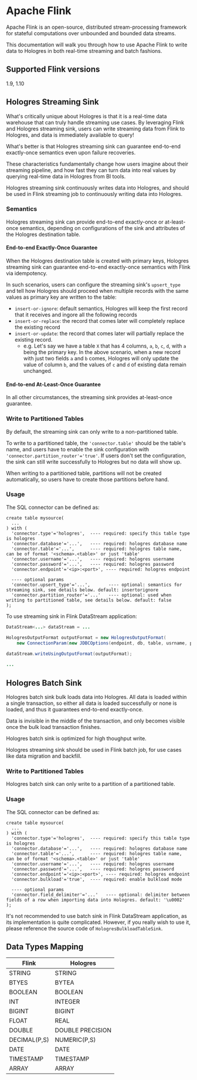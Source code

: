# Apache Flink

Apache Flink is an open-source, distributed stream-processing framework for stateful computations over unbounded and bounded data streams.

This documentation will walk you through how to use Apache Flink to write data to Hologres in both real-time streaming and batch fashions.

## Supported Flink versions

1.9, 1.10

## Hologres Streaming Sink

What's critically unique about Hologres is that it is a real-time data warehouse that can truly handle streaming use cases. By leveraging Flink and Hologres streaming sink, users can write streaming data from Flink to Hologres, and data is immediately available to query! 

What's better is that Hologres streaming sink can guarantee end-to-end exactly-once semantics even upon failure recoveries.

These characteristics fundamentally change how users imagine about their streaming pipeline, and how fast they can turn data into real values by querying real-time data in Hologres from BI tools.

Hologres streaming sink continuously writes data into Hologres, and should be used in Flink streaming job to continuously writing data into Hologres.


### Semantics

Hologres streaming sink can provide end-to-end exactly-once or at-least-once semantics, depending on configurations of the sink and attributes of the Hologres destination table.

#### End-to-end Exactly-Once Guarantee

When the Hologres destination table is created with primary keys, Hologres streaming sink can guarantee end-to-end exactly-once semantics with Flink via idempotency.

In such scenarios, users can configure the streaming sink's `upsert_type` and tell how Hologres should proceed when multiple records with the same values as primary key are written to the table:
	
- 	`insert-or-ignore`: default semantics, Hologres will keep the first record that it receives and ingore all the following records
-  `insert-or-replace`: the record that comes later will completely replace the existing record
-  `insert-or-update`: the record that comes later will partially replace the existing record.
	- e.g. Let's say we have a table `X` that has 4 columns, `a`, `b`, `c`, `d`, with `a` being the primary key. In the above scenario, when a new record with just two fields `a` and `b` comes, Hologres will only update the value of column `b`, and the values of `c` and `d` of existing data remain unchanged.


#### End-to-end At-Least-Once Guarantee

In all other circumstances, the streaming sink provides at-least-once guarantee.

### Write to Partitioned Tables

By default, the streaming sink can only write to a non-partitioned table. 

To write to a partitioned table, the `'connector.table'` should be the table's name, and users have to enable the sink configuration with `'connector.partition_router'='true'`. If users don't set the configuration, the sink can still write successfully to Hologres but no data will show up.

When writing to a partitioned table, partitions will not be created automatically, so users have to create those partitions before hand.


### Usage

The SQL connector can be defined as:

```
create table mysource(
  ...
) with (
  'connector.type'='hologres',  ---- required: specify this table type is hologres
  'connector.database'='...',   ---- required: hologres database name
  'connector.table'='...',      ---- required: hologres table name, can be of format '<schema>.<table>' or just 'table'
  'connector.username'='...',   ---- required: hologres username
  'connector.password'='...',   ---- required: hologres password
  'connector.endpoint'='<ip>:<port>', ---- required: hologres endpoint
  
  ---- optional params
  'connector.upsert_type'='...',       ---- optional: semantics for streaming sink, see details below. default: insertorignore
  'connector.partition_router'='...'   ---- optional: used when writing to partitioned table, see details below. default: false
);

```

To use streaming sink in Flink DataStream application:

```java
DataStream<...> dataStream = ...

HologresOutputFormat outputFormat = new HologresOutputFormat(
	new ConnectionParam(new JDBCOptions(endpoint, db, table, usrname, pwd)));
	
dataStream.writeUsingOutputFormat(outputFormat);

...
```


## Hologres Batch Sink

Hologres batch sink bulk loads data into Hologres. All data is loaded within a single transaction, so either all data is loaded successfully or none is loaded, and thus it guarantees end-to-end exactly-once. 

Data is invisible in the middle of the transaction, and only becomes visible once the bulk load transaction finishes.


Hologres batch sink is optimized for high thoughput write.

Hologres streaming sink should be used in Flink batch job, for use cases like data migration and backfill.

### Write to Partitioned Tables

Hologres batch sink can only write to a partition of a partitioned table.

### Usage

The SQL connector can be defined as:

```
create table mysource(
  ...
) with (
  'connector.type'='hologres',  ---- required: specify this table type is hologres
  'connector.database'='...',   ---- required: hologres database name
  'connector.table'='...',      ---- required: hologres table name, can be of format '<schema>.<table>' or just 'table'
  'connector.username'='...',   ---- required: hologres username
  'connector.password'='...',   ---- required: hologres password
  'connector.endpoint'='<ip>:<port>', ---- required: hologres endpoint
  'connector.bulkload'='true',  ---- required: enable bulkload mode
  
  ---- optional params
  'connector.field_delimiter'='...'   ---- optional: delimiter between fields of a row when importing data into Hologres. default: '\u0002'
);

```


It's not recommended to use batch sink in Flink DataStream application, as its implementation is quite complicated. However, if you really wish to use it, please reference the source code of `HologresBulkloadTableSink`.

## Data Types Mapping


| Flink | Hologres |
|---|---|
| STRING | STRING |
| BTYES | BYTEA |
| BOOLEAN | BOOLEAN |
| INT | INTEGER |
| BIGINT | BIGINT |
| FLOAT  | REAL |
| DOUBLE | DOUBLE PRECISION |
| DECIMAL(P,S) | NUMERIC(P,S) |
| DATE | DATE |
| TIMESTAMP | TIMESTAMP |
| ARRAY<T> | ARRAY<T> |
